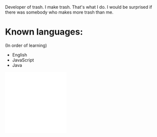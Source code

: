 Developer of trash. I make trash. That's what I do.
I would be surprised if there was somebody who makes more trash than me.

# Known languages:
(In order of learning)
- English
- JavaScript
- Java

![](https://raw.githubusercontent.com/Mvb1122/Mvb1122/main/test.svg)
